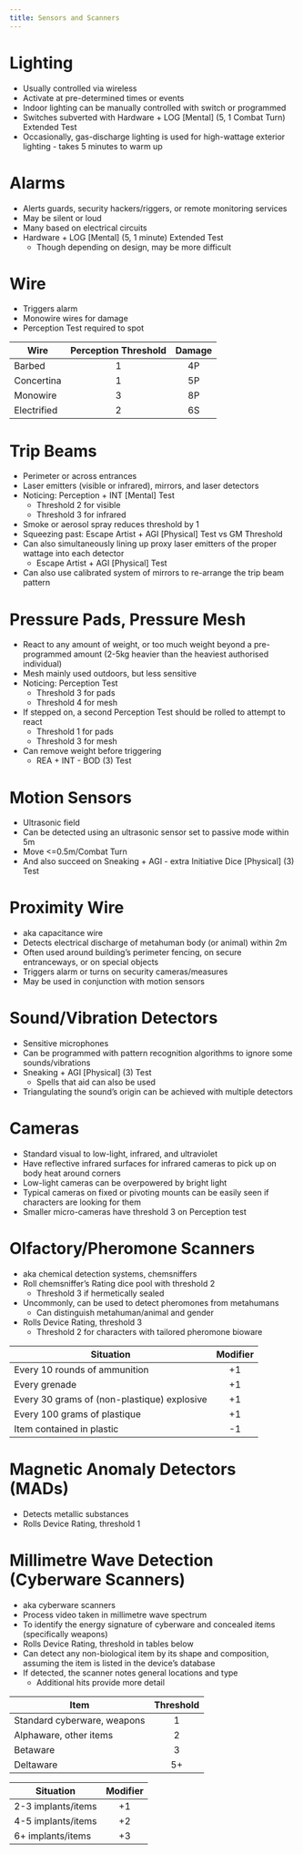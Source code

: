 ```yaml
---
title: Sensors and Scanners
---
```


# Lighting

- Usually controlled via wireless
- Activate at pre-determined times or events
- Indoor lighting can be manually controlled with switch or programmed
- Switches subverted with Hardware + LOG [Mental] (5, 1 Combat Turn) Extended Test
- Occasionally, gas-discharge lighting is used for high-wattage exterior lighting - takes 5 minutes to warm up

# Alarms

- Alerts guards, security hackers/riggers, or remote monitoring services
- May be silent or loud
- Many based on electrical circuits
- Hardware + LOG [Mental] (5, 1 minute) Extended Test
	- Though depending on design, may be more difficult

# Wire

- Triggers alarm
- Monowire wires for damage
- Perception Test required to spot

| Wire        | Perception Threshold | Damage |
| ----------- |:--------------------:|:------:|
| Barbed      |          1           |   4P   |
| Concertina  |          1           |   5P   |
| Monowire    |          3           |   8P   |
| Electrified |          2           |   6S   |

# Trip Beams

- Perimeter or across entrances
- Laser emitters (visible or infrared), mirrors, and laser detectors
- Noticing: Perception + INT [Mental] Test
	- Threshold 2 for visible
	- Threshold 3 for infrared
- Smoke or aerosol spray reduces threshold by 1
- Squeezing past: Escape Artist + AGI [Physical] Test vs GM Threshold
- Can also simultaneously lining up proxy laser emitters of the proper wattage into each detector
	- Escape Artist + AGI [Physical] Test
- Can also use calibrated system of mirrors to re-arrange the trip beam pattern

# Pressure Pads, Pressure Mesh

- React to any amount of weight, or too much weight beyond a pre-programmed amount (2-5kg heavier than the heaviest authorised individual)
- Mesh mainly used outdoors, but less sensitive
- Noticing: Perception Test
	- Threshold 3 for pads
	- Threshold 4 for mesh
- If stepped on, a second Perception Test should be rolled to attempt to react
	- Threshold 1 for pads
	- Threshold 3 for mesh
- Can remove weight before triggering
	- REA + INT - BOD (3) Test

# Motion Sensors

- Ultrasonic field
- Can be detected using an ultrasonic sensor set to passive mode within 5m
- Move <=0.5m/Combat Turn
- And also succeed on Sneaking + AGI - extra Initiative Dice [Physical] (3) Test

# Proximity Wire

- aka capacitance wire
- Detects electrical discharge of metahuman body (or animal) within 2m
- Often used around building’s perimeter fencing, on secure entranceways, or on special objects
- Triggers alarm or turns on security cameras/measures
- May be used in conjunction with motion sensors

# Sound/Vibration Detectors

- Sensitive microphones
- Can be programmed with pattern recognition algorithms to ignore some sounds/vibrations
- Sneaking + AGI [Physical] (3) Test
	- Spells that aid can also be used
- Triangulating the sound’s origin can be achieved with multiple detectors

# Cameras

- Standard visual to low-light, infrared, and ultraviolet
- Have reflective infrared surfaces for infrared cameras to pick up on body heat around corners
- Low-light cameras can be overpowered by bright light
- Typical cameras on fixed or pivoting mounts can be easily seen if characters are looking for them
- Smaller micro-cameras have threshold 3 on Perception test

# Olfactory/Pheromone Scanners

- aka chemical detection systems, chemsniffers
- Roll chemsniffer’s Rating dice pool with threshold 2
	- Threshold 3 if hermetically sealed
- Uncommonly, can be used to detect pheromones from metahumans
	- Can distinguish metahuman/animal and gender
- Rolls Device Rating, threshold 3
	- Threshold 2 for characters with tailored pheromone bioware

| Situation                                   | Modifier |
| ------------------------------------------- |:--------:|
| Every 10 rounds of ammunition               |    +1    |
| Every grenade                               |    +1    |
| Every 30 grams of (non-plastique) explosive |    +1    |
| Every 100 grams of plastique                |    +1    |
| Item contained in plastic                   |    -1    |

# Magnetic Anomaly Detectors (MADs)

- Detects metallic substances
- Rolls Device Rating, threshold 1

# Millimetre Wave Detection (Cyberware Scanners)

- aka cyberware scanners
- Process video taken in millimetre wave spectrum
- To identify the energy signature of cyberware and concealed items (specifically weapons)
- Rolls Device Rating, threshold in tables below
- Can detect any non-biological item by its shape and composition, assuming the item is listed in the device’s database
- If detected, the scanner notes general locations and type
	- Additional hits provide more detail

| Item                        | Threshold |
| --------------------------- |:---------:|
| Standard cyberware, weapons |     1     |
| Alphaware, other items      |     2     |
| Betaware                    |     3     |
| Deltaware                   |    5+     |

| Situation          | Modifier |
| ------------------ |:--------:|
| 2-3 implants/items |    +1    |
| 4-5 implants/items |    +2    |
| 6+ implants/items  |    +3    |
